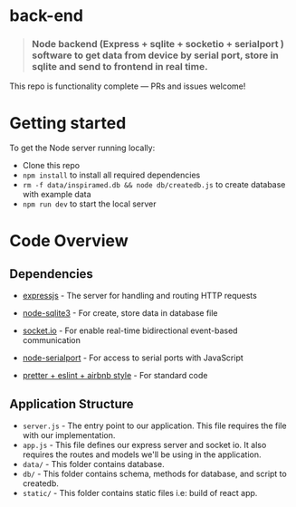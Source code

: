 # back-end

> ### Node backend (Express + sqlite + socketio + serialport ) software to get data from device by serial port, store in sqlite and send to frontend in real time.

This repo is functionality complete — PRs and issues welcome!

# Getting started

To get the Node server running locally:

- Clone this repo
- `npm install` to install all required dependencies
- `rm -f data/inspiramed.db && node db/createdb.js` to create database with example data
- `npm run dev` to start the local server

# Code Overview

## Dependencies

- [expressjs](https://github.com/expressjs/express) - The server for handling and routing HTTP requests
- [node-sqlite3](https://github.com/mapbox/node-sqlite3) - For create, store data in database file
- [socket.io](https://github.com/socketio/socket.io) - For enable real-time bidirectional event-based communication
- [node-serialport](https://github.com/serialport/node-serialport) - For access to serial ports with JavaScript

- [pretter + eslint + airbnb style](https://blog.echobind.com/integrating-prettier-eslint-airbnb-style-guide-in-vscode-47f07b5d7d6a) - For standard code

## Application Structure

- `server.js` - The entry point to our application. This file requires the file with our implementation.
- `app.js` - This file defines our express server and socket io. It also requires the routes and models we'll be using in the application.
- `data/` - This folder contains database.
- `db/` - This folder contains schema, methods for database, and script to createdb.
- `static/` - This folder contains static files i.e: build of react app.
